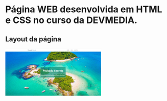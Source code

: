 # Página WEB desenvolvida em HTML e CSS no curso da DEVMEDIA. 

## Layout da página
![WEB](https://github.com/Teddy-ar/pagina-estatica/blob/master/assets/GIF_1.gif)
